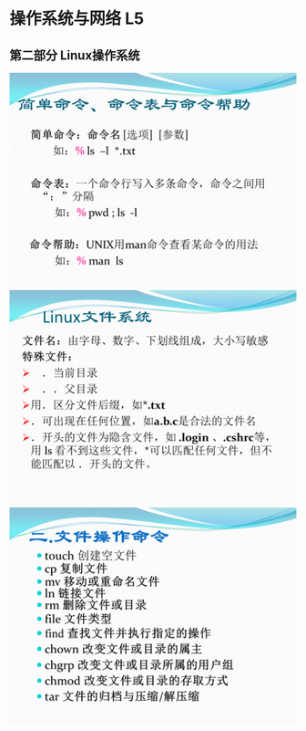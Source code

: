 # 操作系统与网络 L5

## 第二部分 Linux操作系统

![](pictures/L5_1.png)
![](pictures/L5_2.png)
![](pictures/L5_3.png)
